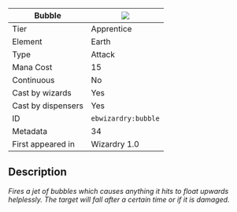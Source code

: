 | Bubble |![](https://github.com/Electroblob77/Wizardry/blob/1.12.2/src/main/resources/assets/ebwizardry/textures/spells/ebwizardry:bubble.png)|
|---|---|
| Tier | Apprentice |
| Element | Earth |
| Type | Attack |
| Mana Cost | 15 |
| Continuous | No |
| Cast by wizards | Yes |
| Cast by dispensers | Yes |
| ID | `ebwizardry:bubble` |
| Metadata | 34 |
| First appeared in | Wizardry 1.0 |
## Description
_Fires a jet of bubbles which causes anything it hits to float upwards helplessly. The target will fall after a certain time or if it is damaged._